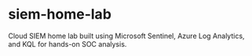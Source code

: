 # siem-home-lab
Cloud SIEM home lab built using Microsoft Sentinel, Azure Log Analytics, and KQL for hands-on SOC analysis.
